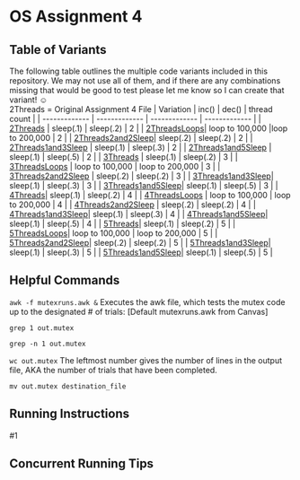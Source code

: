 # OS Assignment 4 
## Table of Variants
The following table outlines the multiple code variants included in this repository. We may not use all of them, and if there are any combinations missing that would be good to test please let me know so I can create that variant! :relaxed: <br>
2Threads = Original Assignment 4 File
| Variation   | inc() | dec() | thread count |
| ------------- | ------------- | ------------- | ------------- |
| [2Threads](/2Threads.c) | sleep(.1)  | sleep(.2) | 2 | 
| [2ThreadsLoops](/2ThreadsLoops.c)| loop to 100,000  |loop to 200,000 | 2 |
| [2Threads2and2Sleep](/2Threads2and2Sleep.c)| sleep(.2) | sleep(.2) | 2 |
| [2Threads1and3Sleep](/2Threads1and3Sleep.c) | sleep(.1) | sleep(.3) | 2 |
| [2Threads1and5Sleep](/2Threads1and5Sleep.c) | sleep(.1) | sleep(.5) | 2 |
| [3Threads](/3Threads.c) | sleep(.1) | sleep(.2) | 3 |
| [3ThreadsLoops](/3ThreadsLoops.c) | loop to 100,000 | loop to 200,000 | 3 |
| [3Threads2and2Sleep](/3Threads2and2Sleep.c) | sleep(.2) | sleep(.2) | 3 |
| [3Threads1and3Sleep](/3Threads1and3Sleep.c)| sleep(.1) | sleep(.3) | 3 |
| [3Threads1and5Sleep](/3Threads1and5Sleep.c)| sleep(.1) | sleep(.5) | 3 |
| [4Threads](/4Threads.c)| sleep(.1) | sleep(.2) | 4 |
| [4ThreadsLoops](/4ThreadsLoops.c) | loop to 100,000 | loop to 200,000 | 4 |
| [4Threads2and2Sleep](/4Threads2and2Sleep.c) | sleep(.2) | sleep(.2) | 4 |
| [4Threads1and3Sleep](/4Threads1and3Sleep.c)| sleep(.1) | sleep(.3) | 4 |
| [4Threads1and5Sleep](/4Threads1and5Sleep.c)| sleep(.1) | sleep(.5) | 4 |
| [5Threads](/5Threads.c)| sleep(.1) | sleep(.2) | 5 |
| [5ThreadsLoops](/5ThreadsLoops.c)| loop to 100,000 | loop to 200,000 | 5 |
| [5Threads2and2Sleep](/5Threads2and2Sleep.c)| sleep(.2) | sleep(.2) | 5 |
| [5Threads1and3Sleep](/5Threads1and3Sleep.c)| sleep(.1) | sleep(.3) | 5 |
| [5Threads1and5Sleep](/5Threads1and5Sleep.c)| sleep(.1) | sleep(.5) | 5 |

## Helpful Commands
`awk -f mutexruns.awk &` Executes the awk file, which tests the mutex code up to the designated # of trials: [Default mutexruns.awk from Canvas]

`grep 1 out.mutex`

`grep -n 1 out.mutex`

`wc out.mutex` The leftmost number gives the number of lines in the output file, AKA the number of trials that have been completed.

`mv out.mutex destination_file`
## Running Instructions

#1 

## Concurrent Running Tips
